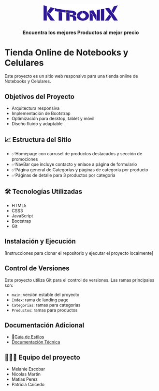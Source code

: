 <div align="center">
  <a>
    <img src="/img/ktronix.png" alt="Logo" width="50%">
  </a>
  <h3 align="center">Encuentra los mejores Productos al mejor precio</h3>
</div>


# Tienda Online de Notebooks y Celulares

Este proyecto es un sitio web responsivo para una tienda online de Notebooks y Celulares.

## Objetivos del Proyecto
- Arquitectura responsiva
- Implementación de Bootstrap
- Optimización para desktop, tablet y móvil
- Diseño fluido y adaptable

## 📈 Estructura del Sitio
- ✅Homepage con carrusel de productos destacados y sección de promociones
- ✅NavBar que incluye contacto y enlace a página de formulario
- ✅Página general de Categorías y  páginas de categoría por producto
- ✅Páginas de detalle para 3 productos por categoría

##  🛠️ Tecnologías Utilizadas
- HTML5
- CSS3
- JavaScript
- Bootstrap
- Git

## Instalación y Ejecución
[Instrucciones para clonar el repositorio y ejecutar el proyecto localmente]

## Control de Versiones
Este proyecto utiliza Git para el control de versiones. Las ramas principales son:
- `main`: versión estable del proyecto
- `Index`: rama de landing page
- `Categorias`: ramas para categorias
-  `Productos`: ramas para productos

## Documentación Adicional
- 🎨[Guía de Estilos]()
- [Documentación Técnica]()

## 🧑‍🤝‍🧑 Equipo del proyecto
 - Melanie Escobar
 - Nicolas Martin
 - Matias Perez
 - Patricia Caicedo
